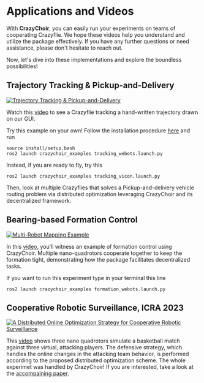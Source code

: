 # Applications and Videos
With **CrazyChoir**, you can easily run your experiments on teams of cooperating Crazyflie. 
We hope these videos help you understand and utilize the package effectively. If you have any further questions or need assistance, please don't hesitate to reach out.

Now, let's dive into these implementations and explore the boundless possibilities! 

## Trajectory Tracking & Pickup-and-Delivery

[![Trajectory Tracking & Pickup-and-Delivery](https://img.youtube.com/vi/wX2r55WdZ9g/0.jpg)](https://www.youtube.com/watch?v=wX2r55WdZ9g)

Watch this [video](https://www.youtube.com/watch?v=wX2r55WdZ9g) to see a Crazyflie tracking a hand-written trajectory drawn on our GUI. 

Try this example on your own! Follow the installation procedure [here](/installation) and run

    source install/setup.bash
    ros2 launch crazychoir_examples tracking_webots.launch.py

Instead, if you are ready to fly, try this

    ros2 launch crazychoir_examples tracking_vicon.launch.py

Then, look at multiple Crazyflies that solves a Pickup-and-delivery vehicle routing problem via distributed optimization leveraging CrazyChoir and its decentralized framework. 


## Bearing-based Formation Control

[![Multi-Robot Mapping Example](https://img.youtube.com/vi/mJ1HOquR-vE/0.jpg)](https://www.youtube.com/watch?v=mJ1HOquR-vE)

In this [video](https://www.youtube.com/watch?v=mJ1HOquR-vE), you'll witness an example of formation control using CrazyChoir. Multiple nano-quadrotors cooperate together to keep the formation tight, demonstrating how the package facilitates decentralized tasks.

If you want to run this experiment type in your terminal this line

    ros2 launch crazychoir_examples formation_webots.launch.py

## Cooperative Robotic Surveillance, ICRA 2023

[![A Distributed Online Optimization Strategy for Cooperative Robotic Surveillance](https://img.youtube.com/vi/5bFFdURhTYs/0.jpg)](https://www.youtube.com/watch?v=5bFFdURhTYs)

This [video](https://www.youtube.com/watch?v=5bFFdURhTYs) shows three nano quadrotors simulate a basketball match against three virtual, attacking players. The defensive strategy, which handles the online changes in the attacking team behavior, is performed according to the proposed distributed optimization scheme. The whole experimet was handled by CrazyChoir!
If you are interested, take a look at the [accompaining paper](https://ieeexplore.ieee.org/stamp/stamp.jsp?arnumber=10160700).


